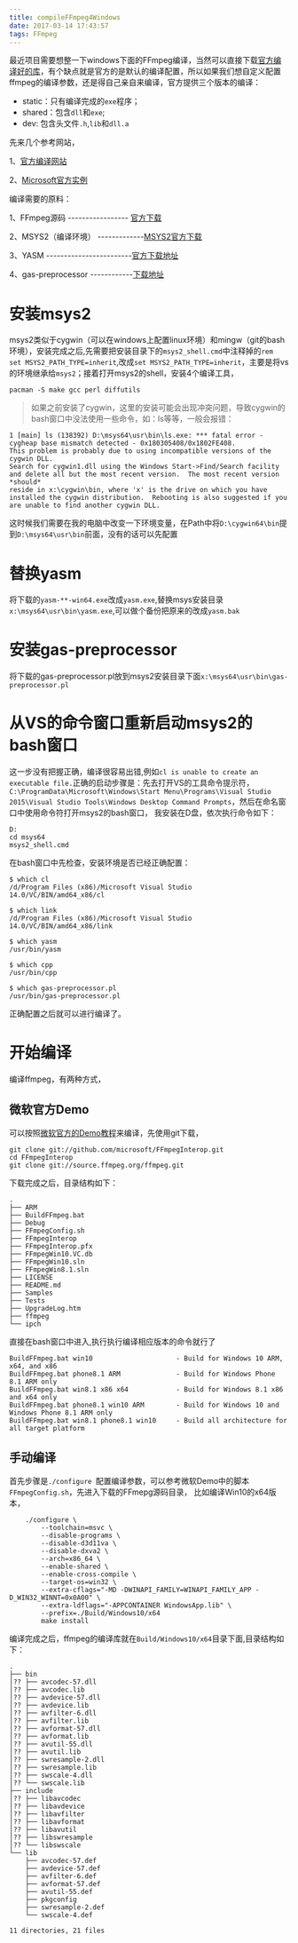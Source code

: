 ```yaml
---
title: compileFFmpeg4Windows
date: 2017-03-14 17:43:57
tags: FFmpeg
---
```


最近项目需要想整一下windows下面的FFmpeg编译，当然可以直接下载[官方编译好的库](https://ffmpeg.zeranoe.com/builds/)，有个缺点就是官方的是默认的编译配置，所以如果我们想自定义配置ffmpeg的编译参数，还是得自己亲自来编译，官方提供三个版本的编译：
- static：只有编译完成的`exe`程序；
- shared：包含`dll`和`exe`;
- dev: 包含头文件`.h`,`lib`和`dll.a`
<!--more-->

先来几个参考网站，

1、[官方编译网站](https://trac.ffmpeg.org/wiki/CompilationGuide/WinRT)

2、[Microsoft官方实例](https://github.com/Microsoft/FFmpegInterop)

编译需要的原料：

1、FFmpeg源码 ----------------- [官方下载](https://ffmpeg.org/download.html)


2、MSYS2（编译环境） -------------[MSYS2官方下载](http://www.msys2.org/)

3、YASM ------------------------[官方下载地址](http://yasm.tortall.net/Download.html)

4、gas-preprocessor ------------[下载地址](https://github.com/FFmpeg/gas-preprocessor)

# 安装msys2

msys2类似于cygwin（可以在windows上配置linux环境）和mingw（git的bash环境），安装完成之后,先需要把安装目录下的`msys2_shell.cmd`中注释掉的`rem set MSYS2_PATH_TYPE=inherit`,改成`set MSYS2_PATH_TYPE=inherit`，主要是将vs的环境继承给`msys2`；接着打开msys2的shell，安装4个编译工具，
```
pacman -S make gcc perl diffutils
```
> 如果之前安装了cygwin，这里的安装可能会出现冲突问题，导致cygwin的bash窗口中没法使用一些命令，如：ls等等，一般会报错：
```
1 [main] ls (138392) D:\msys64\usr\bin\ls.exe: *** fatal error - cygheap base mismatch detected - 0x180305408/0x1802FE408.
This problem is probably due to using incompatible versions of the cygwin DLL.
Search for cygwin1.dll using the Windows Start->Find/Search facility
and delete all but the most recent version.  The most recent version *should*
reside in x:\cygwin\bin, where 'x' is the drive on which you have
installed the cygwin distribution.  Rebooting is also suggested if you
are unable to find another cygwin DLL.
```
这时候我们需要在我的电脑中改变一下环境变量，在Path中将`D:\cygwin64\bin`提到`D:\msys64\usr\bin`前面，没有的话可以先配置

# 替换yasm

将下载的`yasm-**-win64.exe`改成`yasm.exe`,替换msys安装目录`x:\msys64\usr\bin\yasm.exe`,可以做个备份把原来的改成`yasm.bak`

# 安装gas-preprocessor

将下载的gas-preprocessor.pl放到msys2安装目录下面`x:\msys64\usr\bin\gas-preprocessor.pl`

# 从VS的命令窗口重新启动msys2的bash窗口

这一步没有把握正确，编译很容易出错,例如`cl is unable to create an executable file.`正确的启动步骤是：先去打开VS的工具命令提示符，`C:\ProgramData\Microsoft\Windows\Start Menu\Programs\Visual Studio 2015\Visual Studio Tools\Windows Desktop Command Prompts`，然后在命名窗口中使用命令符打开msys2的bash窗口，
我安装在D盘，依次执行命令如下：
```
D:
cd msys64
msys2_shell.cmd
```
在bash窗口中先检查，安装环境是否已经正确配置：

```
$ which cl
/d/Program Files (x86)/Microsoft Visual Studio 14.0/VC/BIN/amd64_x86/cl

$ which link
/d/Program Files (x86)/Microsoft Visual Studio 14.0/VC/BIN/amd64_x86/link

$ which yasm
/usr/bin/yasm

$ which cpp
/usr/bin/cpp

$ which gas-preprocessor.pl
/usr/bin/gas-preprocessor.pl
```
正确配置之后就可以进行编译了。

# 开始编译

编译ffmpeg，有两种方式，

##  微软官方Demo
可以按照[微软官方的Demo教程](https://github.com/Microsoft/FFmpegInterop)来编译，先使用git下载，
```
git clone git://github.com/microsoft/FFmpegInterop.git
cd FFmpegInterop
git clone git://source.ffmpeg.org/ffmpeg.git
```
下载完成之后，目录结构如下：
```
.
├── ARM
├── BuildFFmpeg.bat
├── Debug
├── FFmpegConfig.sh
├── FFmpegInterop
├── FFmpegInterop.pfx
├── FFmpegWin10.VC.db
├── FFmpegWin10.sln
├── FFmpegWin8.1.sln
├── LICENSE
├── README.md
├── Samples
├── Tests
├── UpgradeLog.htm
├── ffmpeg
└── ipch
```
直接在bash窗口中进入,执行执行编译相应版本的命令就行了
```
BuildFFmpeg.bat win10                     - Build for Windows 10 ARM, x64, and x86
BuildFFmpeg.bat phone8.1 ARM              - Build for Windows Phone 8.1 ARM only
BuildFFmpeg.bat win8.1 x86 x64            - Build for Windows 8.1 x86 and x64 only
BuildFFmpeg.bat phone8.1 win10 ARM        - Build for Windows 10 and Windows Phone 8.1 ARM only
BuildFFmpeg.bat win8.1 phone8.1 win10     - Build all architecture for all target platform
```
## 手动编译
首先步骤是`./configure `配置编译参数，可以参考微软Demo中的脚本`FFmpegConfig.sh`，先进入下载的FFmepg源码目录，
比如编译Win10的x64版本，
```
    ./configure \
        --toolchain=msvc \
        --disable-programs \
        --disable-d3d11va \
        --disable-dxva2 \
        --arch=x86_64 \
        --enable-shared \
        --enable-cross-compile \
        --target-os=win32 \
        --extra-cflags="-MD -DWINAPI_FAMILY=WINAPI_FAMILY_APP -D_WIN32_WINNT=0x0A00" \
        --extra-ldflags="-APPCONTAINER WindowsApp.lib" \
        --prefix=./Build/Windows10/x64
        make install
```
编译完成之后，ffmpeg的编译库就在`Build/Windows10/x64`目录下面,目录结构如下：
```
.
├── bin
│?? ├── avcodec-57.dll
│?? ├── avcodec.lib
│?? ├── avdevice-57.dll
│?? ├── avdevice.lib
│?? ├── avfilter-6.dll
│?? ├── avfilter.lib
│?? ├── avformat-57.dll
│?? ├── avformat.lib
│?? ├── avutil-55.dll
│?? ├── avutil.lib
│?? ├── swresample-2.dll
│?? ├── swresample.lib
│?? ├── swscale-4.dll
│?? └── swscale.lib
├── include
│?? ├── libavcodec
│?? ├── libavdevice
│?? ├── libavfilter
│?? ├── libavformat
│?? ├── libavutil
│?? ├── libswresample
│?? └── libswscale
└── lib
    ├── avcodec-57.def
    ├── avdevice-57.def
    ├── avfilter-6.def
    ├── avformat-57.def
    ├── avutil-55.def
    ├── pkgconfig
    ├── swresample-2.def
    └── swscale-4.def

11 directories, 21 files
```
